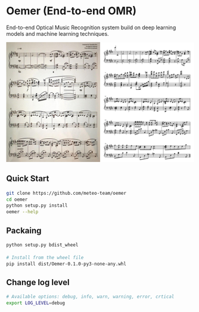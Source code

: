 # Oemer (End-to-end OMR)

End-to-end Optical Music Recognition system build on deep learning models and machine learning techniques.

![](figures/tabi_mix.jpg)


## Quick Start
``` bash
git clone https://github.com/meteo-team/oemer
cd oemer
python setup.py install
oemer --help
```

## Packaing
``` bash
python setup.py bdist_wheel

# Install from the wheel file
pip install dist/Oemer-0.1.0-py3-none-any.whl
```

## Change log level
``` bash
# Available options: debug, info, warn, warning, error, crtical
export LOG_LEVEL=debug
```


